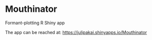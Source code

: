 # Mouthinator
Formant-plotting R Shiny app

The app can be reached at: https://julipakai.shinyapps.io/Mouthinator
